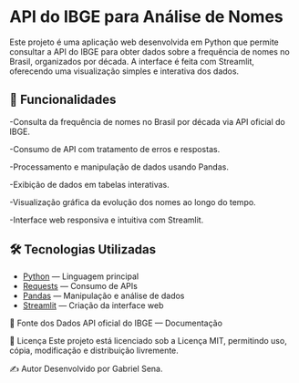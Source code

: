 # API do IBGE para Análise de Nomes

Este projeto é uma aplicação web desenvolvida em Python que permite consultar a API do IBGE para obter dados sobre a frequência de nomes no Brasil, organizados por década. A interface é feita com Streamlit, oferecendo uma visualização simples e interativa  dos dados.

## 🚀 Funcionalidades

-Consulta da frequência de nomes no Brasil por década via API oficial do IBGE.

-Consumo de API com tratamento de erros e respostas.

-Processamento e manipulação de dados usando Pandas.

-Exibição de dados em tabelas interativas.

-Visualização gráfica da evolução dos nomes ao longo do tempo.

-Interface web responsiva e intuitiva com Streamlit.

## 🛠️ Tecnologias Utilizadas

- [Python](https://www.python.org/) — Linguagem principal
- [Requests](https://docs.python-requests.org/) — Consumo de APIs
- [Pandas](https://pandas.pydata.org/) — Manipulação e análise de dados
- [Streamlit](https://streamlit.io/) — Criação da interface web

🔗 Fonte dos Dados
API oficial do IBGE — Documentação

📄 Licença
Este projeto está licenciado sob a Licença MIT, permitindo uso, cópia, modificação e distribuição livremente.

✍️ Autor
Desenvolvido por Gabriel Sena.
